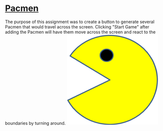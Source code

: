 # <a href="https://github.com/jackieshreves/Pacmen.git">Pacmen</a>
The purpose of this assignment was to create a button to generate several Pacmen that would travel across the screen. Clicking "Start Game" after adding the Pacmen will have them move across the screen and react to the boundaries by turning around.
<img src= "PacMan3.png" width='300'/>
